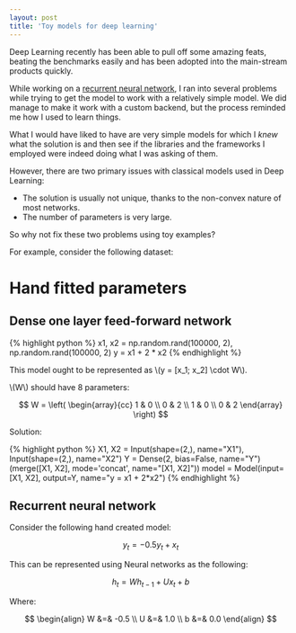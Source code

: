 ```yaml
---
layout: post
title: 'Toy models for deep learning'
---
```


<script type="text/javascript" async
  src="https://cdn.mathjax.org/mathjax/latest/MathJax.js?config=TeX-AMS_SVG"></script>

Deep Learning recently has been able to pull off some amazing feats, beating
the benchmarks easily and has been adopted into the main-stream products quickly.

While working on a [recurrent neural network](http://www.kdd.org/kdd2016/subtopic/view/recurrent-temporal-point-process), I ran into several problems while trying to get the model to work with a relatively simple model. We did manage to make it work with a custom backend, but the process reminded me how I used to learn things.

What I would have liked to have are very simple models for which I _knew_ what the solution is and then see if the libraries and the frameworks I employed were indeed doing what I was asking of them. 

However, there are two primary issues with classical models used in Deep Learning:

  - The solution is usually not unique, thanks to the non-convex nature of most networks.
  - The number of parameters is very large.

So why not fix these two problems using toy examples?

For example, consider the following dataset:

# Hand fitted parameters



## Dense one layer feed-forward network

{% highlight python %}
x1, x2 = np.random.rand(100000, 2), np.random.rand(100000, 2)
y = x1 + 2 * x2
{% endhighlight %}

This model ought to be represented as \\(y = [x_1; x_2] \cdot W\\).

\\(W\\) should have 8 parameters:

$$ 
W = 
\left(
\begin{array}{cc}
  1 & 0 \\
  0 & 2 \\
  1 & 0 \\
  0 & 2
\end{array} 
\right)
$$


Solution:

{% highlight python %}
X1, X2 = Input(shape=(2,), name="X1"), Input(shape=(2,), name="X2")
Y = Dense(2, bias=False, name="Y")(merge([X1, X2], mode='concat', name="[X1, X2]"))
model = Model(input=[X1, X2], output=Y, name="y = x1 + 2*x2")
{% endhighlight %}


## Recurrent neural network


Consider the following hand created model:

$$y_t = -0.5 y_t + x_t$$

This can be represented using Neural networks as the following:

$$h_t = W h_{t-1} + U x_t + b$$ 

Where:

$$
\begin{align}
  W &=& -0.5 \\
  U &=& 1.0  \\
  b &=& 0.0
\end{align}
$$





